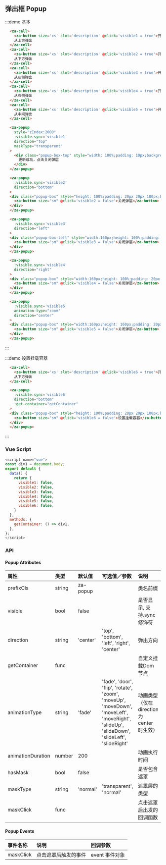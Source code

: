 

## 弹出框 Popup

:::demo 基本
```html
  <za-cell>
    <za-button size='xs' slot='description' @click='visible1 = true'>开启</za-button>
    从上方弹出
  </za-cell>
  <za-cell>
    <za-button size='xs' slot='description' @click='visible2 = true'>开启</za-button>
    从下方弹出
  </za-cell>
  <za-cell>
    <za-button size='xs' slot='description' @click='visible3 = true'>开启</za-button>
    从左侧弹出
  </za-cell>
  <za-cell>
    <za-button size='xs' slot='description' @click='visible4 = true'>开启</za-button>
    从右侧弹出
  </za-cell>
  <za-cell>
    <za-button size='xs' slot='description' @click='visible5 = true'>开启</za-button>
    从中间弹出
  </za-cell>

  <za-popup
    style="zIndex:2000"
    :visible.sync='visible1'
    direction="top"
    maskType="transparent"
  >
    <div class="popup-box-top" style="width: 100%;padding: 10px;background: rgba(0,0,0,.7);color: #fff;font-size: 14px;text-align: center;" @click="visible1 = false">
      更新成功，点击关闭弹层
    </div>
  </za-popup>

  <za-popup
    :visible.sync='visible2'
    direction="bottom"
  >
  <div class="popup-box" style="height: 100%;padding: 20px 20px 100px;background: #fff;">
    <za-button size="sm" @click='visible2 = false'>关闭弹层</za-button>
  </div>
  </za-popup>

  <za-popup
    :visible.sync='visible3'
    direction="left"
  >
  <div class="popup-box-left" style="width:160px;height: 100%;padding: 20px 20px 100px;background: #fff;">
    <za-button size="sm" @click='visible3 = false'>关闭弹层</za-button>
  </div>
  </za-popup>

  <za-popup
    :visible.sync='visible4'
    direction="right"
  >
  <div class="popup-box" style="width:160px;height: 100%;padding: 20px 20px 100px;background: #fff;">
    <za-button size="sm" @click='visible4 = false'>关闭弹层</za-button>
  </div>
  </za-popup>

  <za-popup
    :visible.sync='visible5'
    animation-type="zoom"
    direction="center"
  >
  <div class="popup-box" style="width:160px;height: 160px;padding: 20px;background: #fff;display: flex;justify-content: center;align-items: center;">
    <za-button size="sm" @click='visible5 = false'>关闭弹层</za-button>
  </div>
  </za-popup>
```
:::

:::demo 设置挂载容器
```html
  <za-cell>
    <za-button size='xs' slot='description' @click='visible6 = true'>开启</za-button>
    从下方弹出
  </za-cell>

  <za-popup
    :visible.sync='visible6'
    direction="bottom"
    :get-container="getContainer"
  >
  <div class="popup-box" style="height: 100%;padding: 20px 20px 100px;background: #fff;">
    <za-button size="sm" @click='visible6 = false'>设置挂载容器</za-button>
  </div>
  </za-popup>
```
:::

### Vue Script
```javascript
<script name="vue">
const div1 = document.body;
export default {
  data() {
    return {
      visible1: false,
      visible2: false,
      visible3: false,
      visible4: false,
      visible5: false,
      visible6: false,
    }
  },
  methods: {
    getContainer: () => div1,
  },
};
</script>
```

### API

#### Popup Attributes

| 属性 | 类型 | 默认值 | 可选值／参数 | 说明 |
| :--- | :--- | :--- | :--- | :--- |
| prefixCls | string | za-popup | | 类名前缀 |
| visible | bool | false | | 是否显示, 支持.sync修饰符 |
| direction | string | 'center' | 'top', 'bottom', 'left', 'right', 'center' | 弹出方向 |
| getContainer | func |  | | 自定义挂载Dom节点 |
| animationType | string | 'fade' | 'fade', 'door', 'flip', 'rotate', 'zoom', 'moveUp', 'moveDown', 'moveLeft', 'moveRight', 'slideUp', 'slideDown', 'slideLeft', 'slideRight' | 动画类型（仅在 direction 为 center 时生效） |
| animationDuration | number | 200 | | 动画执行时间 |
| hasMask | bool | false | | 是否包含遮罩 |
| maskType | string | 'normal' | 'transparent', 'normal' | 遮罩层的类型 |
| maskClick | func | | | 点击遮罩后出发的回调函数 |

#### Popup Events
| 事件名称 | 说明 | 回调参数 |
| :--- | :--- | :--- |
| maskClick | 点击遮罩后触发的事件 | event 事件对象 |
